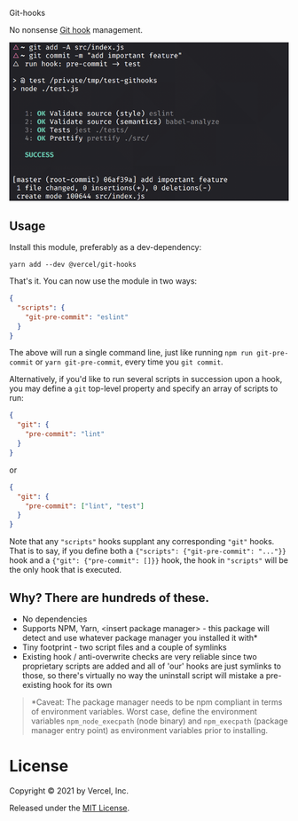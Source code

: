 Git-hooks

No nonsense [Git hook](https://git-scm.com/docs/githooks) management.

![](screenshot.png)

## Usage

Install this module, preferably as a dev-dependency:

```console
yarn add --dev @vercel/git-hooks
```

That's it. You can now use the module in two ways:

```json
{
  "scripts": {
    "git-pre-commit": "eslint"
  }
}
```

The above will run a single command line, just like running `npm run git-pre-commit` or `yarn git-pre-commit`,
every time you `git commit`.

Alternatively, if you'd like to run several scripts in succession upon a hook, you may define a `git` top-level
property and specify an array of scripts to run:

```json
{
  "git": {
    "pre-commit": "lint"
  }
}
```

or

```json
{
  "git": {
    "pre-commit": ["lint", "test"]
  }
}
```

Note that any `"scripts"` hooks supplant any corresponding `"git"` hooks. That is to say, if you define both a
`{"scripts": {"git-pre-commit": "..."}}` hook and a `{"git": {"pre-commit": []}}` hook, the hook in `"scripts"`
will be the only hook that is executed.

## Why? There are hundreds of these.

- No dependencies
- Supports NPM, Yarn, &lt;insert package manager&gt; - this package will detect and use whatever package manager you installed it with&#42;
- Tiny footprint - two script files and a couple of symlinks
- Existing hook / anti-overwrite checks are very reliable since two proprietary scripts are added and all of 'our' hooks are just symlinks
  to those, so there's virtually no way the uninstall script will mistake a pre-existing hook for its own

> &#42;Caveat: The package manager needs to be npm compliant in terms of environment variables.
> Worst case, define the environment variables `npm_node_execpath` (node binary) and `npm_execpath` (package manager entry point)
> as environment variables prior to installing.

# License
Copyright &copy; 2021 by Vercel, Inc.

Released under the [MIT License](LICENSE).
